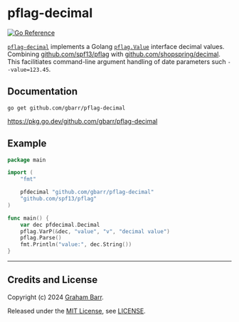 # pflag-decimal #
[![Go Reference](https://pkg.go.dev/badge/github.com/gbarr/pflag-decimal.svg)](https://pkg.go.dev/github.com/gbarr/pflag-decimal)

[`pflag-decimal`](https://github.com/gbarr/pflag-decimal) implements a Golang [`pflag.Value`](https://pkg.go.dev/github.com/spf13/pflag#Value) interface decimal values.
Combining [github.com/spf13/pflag](https://pkg.go.dev/github.com/spf13/pflag) with [github.com/shopspring/decimal](https://pkg.go.dev/github.com/shopspring/decimal).
This facilitiates command-line argument handling of date parameters such  `--value=123.45`.

## Documentation ##

```
go get github.com/gbarr/pflag-decimal
```

https://pkg.go.dev/github.com/gbarr/pflag-decimal

## Example ##

```go
package main

import (
	"fmt"

	pfdecimal "github.com/gbarr/pflag-decimal"
	"github.com/spf13/pflag"
)

func main() {
	var dec pfdecimal.Decimal
	pflag.VarP(&dec, "value", "v", "decimal value")
	pflag.Parse()
	fmt.Println("value:", dec.String())
}
```
----

## Credits and License

Copyright (c) 2024 [Graham Barr](https://github.com/gbarr).

Released under the [MIT License](https://en.wikipedia.org/wiki/MIT_License), see [LICENSE](./LICENSE).
